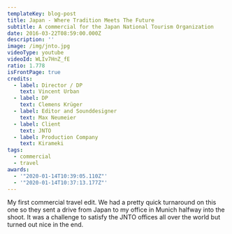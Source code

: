 ```yaml
---
templateKey: blog-post
title: Japan - Where Tradition Meets The Future
subtitle: A commercial for the Japan National Tourism Organization
date: 2016-03-22T08:59:00.000Z
description: ''
image: /img/jnto.jpg
videoType: youtube
videoId: WLIv7HnZ_fE
ratio: 1.778
isFrontPage: true
credits:
  - label: Director / DP
    text: Vincent Urban
  - label: DP
    text: Clemens Krüger
  - label: Editor and Sounddesigner
    text: Max Neumeier
  - label: Client
    text: JNTO
  - label: Production Company
    text: Kirameki
tags:
  - commercial
  - travel
awards:
  - '"2020-01-14T10:39:05.110Z"'
  - '"2020-01-14T10:37:13.177Z"'
---
```

My first commercial travel edit. We had a pretty quick turnaround on this one so they sent a drive from Japan to my office in Munich halfway into the shoot. It was a challenge to satisfy the JNTO offices all over the world but turned out nice in the end.
